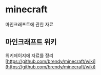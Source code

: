 # minecraft
마인크래프트에 관한 자료

## 마인크래프트 위키
위키페이지에 자료를 정리    
[https://github.com/brendy/minecraft/wiki](https://github.com/brendy/minecraft/wiki)
